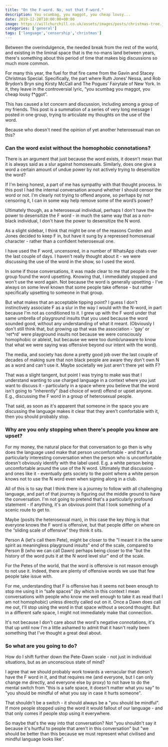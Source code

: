 ```yaml
---
title: "On the F-word. No, not that F-word."
description: You scumbag, you maggot, you cheap lousy...
date: 2019-12-28T10:00:00+00:00
image: https://willchurchill.co.uk/assets/images/posts/christmas-tree.jpg
categories: ['general']
tags: ['language','censorship','christmas']
---
```


Between the overindulgence, the needed break from the rest of the world, and existing in the liminal space that is the no-mans land between years, there's something about this period of time that makes big discussions so much more common. 

For many this year, the fuel for that fire came from the Gavin and Stacey Christmas Special. Specifically, the part where Ruth Jones’ Nessa, and Rob Brydon’s Bryn sing Kirsty McCall and The Pogues’ Fairytale of New York. In it, they leave in the controversial lyric, “you scumbag you maggot, you cheap lousy f*ggot”. 

This has caused a lot concern and discussion, including among a group of my friends. This post is a summation of a series of very long message I posted in one group, trying to articulate my thoughts on the use of the word. 

Because who doesn't need the opinion of yet another heterosexual man on this?

### Can the word exist without the homophobic connotations?

There is an argument that just because the word exists, it doesn't mean that it is always said as a slur against homosexuals. Similarly, does one give a word a certain amount of undue power by not actively trying to desensitize the word?

If I'm being honest, a part of me has sympathy with that thought process. In this post I had the internal conversation around whether I should censor the word or not. I'm clearly not trying to offend anyone, so perhaps by not censoring it, I can in some way help remove some of the word’s power?

Ultimately though, as a heterosexual individual, perhaps I don't have the power to desensitize the F word - in much the same way that as a non-black individual, I don't have the power to desensitize the N word. 

As a slight sidebar, I think that might be one of the reasons Corden and Jones decided to keep F in, but have it sung by a repressed homosexual character - rather than a confident heterosexual one.

I have used the F word, uncensored, in a number of WhatsApp chats over the last couple of days. I haven't really thought about it - we were discussing the use of the word in the show, so I used the word. 

In some if those conversations, it was made clear to me that people in the group found the word upsetting. Knowing that, I immediately stopped and won't use the word again. Not because the word is generally upsetting - I've always on some level known that some people take offense - but rather specifically upsetting to someone in that group. 

But what makes that an acceptable tipping point? I guess I don't instinctively associate F as a slur in the way I would with the N-word, in part because I'm not as conditioned to it. I grew up with the F word under that same umbrella of playground insults that you used because the word sounded good, without any understanding of what it meant. (Obviously I don't still think that, but growing up that was the association - 'gay' or 'ret*rd' were playground insults not because we were consciously homophobic or ableist, but because we were too dumb/unaware to know that what we were saying was offensive beyond our intent with the word). 

The media, and society has done a pretty good job over the last couple of decades of making sure that non black people are aware they don't own N as a word and can't use it. Maybe societally we just aren't there yet with F?

That was a slight tangent, but point I was trying to make was that I understand wanting to use charged language in a context where you just want to discuss it - particularly in a space where you believe that the word isn't going to “inherently” (bad choice of word) offend or upset anyone. E.g., discussing the F word in a group of heterosexual people. 

That said, as soon as it's apparent that someone in the space you are discussing the language makes it clear that they aren't comfortable with it, then you should probably stop. 

### Why are you only stopping when there's people you know are upset?

For my money, the natural place for that conversation to go then is why does the language used make that person uncomfortable - and that's a particularly interesting conversation when the person who is uncomfortable doesn't obviously identify with the label used. E.g. a white person being uncomfortable around the use of the N word. Ultimately that discussion - and ones like it - eventually gets society to the point where a white person knows not to use the N word even when signing along in a club.

All of this is to say that I think there is a journey to follow with all challenging language, and part of that journey is figuring out the middle ground to have the conversation. I'm not going to pretend that's a particularly profound statement - if anything, it's an obvious point that I took something of a scenic route to get to. 

Maybe (posits the heterosexual man), in this case the key thing is that everyone knows the F word is offensive, but that people differ on where on the “sliding scale of offensive” they think it sits.

Person A (let's call them Pete), might be closer to the "I meant it in the same spirit as meaningless playground insults" end of the scale, compared to Person B (who we can call Dawn) perhaps being closer to the "but the history of the word puts it at the N word level slur" end of the scale. 

For the Petes of the world, that the word is offensive is not reason enough to not use it. Indeed, there are plenty of offensive words we use that few people take issue with.

For me, understanding that F is offensive has it seems not been enough to stop me using it in “safe spaces” (by which in this context I mean conversations with people who know me well enough to take it as read that I am not homophobic) unless directly called out on it. Once a Dawn does call me out, I'll stop using the word in that space without a second thought. But in a different safe space, I might not immediately make that connection. 

It's not because I don't care about the word's negative connotations, it's that up until now I'm a little ashamed to admit that it hasn't really been something that I've thought a great deal about. 

### So what are you going to do?

How do I shift further down the Pete-Dawn scale - not just in individual situations, but as an unconscious state of mind?

I agree that we should probably work towards a vernacular that doesn't have the F word in it, and that requires me (and everyone, but I can only change me directly, and everyone else by proxy) to not have to do the mental switch from "this is a safe space, it doesn't matter what you say" to "you should be mindful of what you say in case it hurts someone". 

That shouldn't be a switch - it should always be a "you should be mindful". If more people stopped using the word it would fallout of our language - and that only comes if people stop using it everywhere. 

So maybe that's the way into that conversation? Not "you shouldn't say it because it's hurtful to people that aren't in this conversation" but "we should be better than this because we must represent what civilised and mindful language looks like”.
